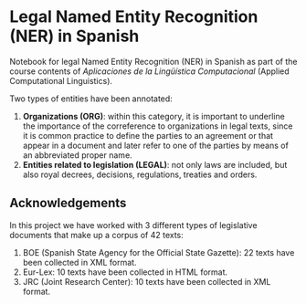 # Legal Named Entity Recognition (NER) in Spanish

Notebook for legal Named Entity Recognition (NER) in Spanish as part of the course contents of _Aplicaciones de la Lingüística Computacional_ (Applied Computational Linguistics).

Two types of entities have been annotated: 
1. **Organizations (ORG)**: within this category, it is important to underline the importance of the correference to organizations in legal texts, since it is common practice to define the parties to an agreement or that appear in a document and later refer to one of the parties by means of an abbreviated proper name.
2. **Entities related to legislation (LEGAL)**: not only laws are included, but also royal decrees, decisions, regulations, treaties and orders.

## Acknowledgements

In this project we have worked with 3 different types of legislative documents that make up a corpus of 42 texts:
1. BOE (Spanish State Agency for the Official State Gazette): 22 texts have been collected in XML format.
2. Eur-Lex: 10 texts have been collected in HTML format.
3. JRC (Joint Research Center): 10 texts have been collected in XML format.
